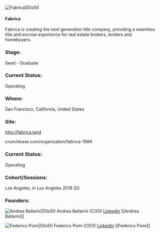 

![Fabrica|50x50](https://apimg.techstars.com/connect/images/image_files/5d2f5d1734a60d13b3000206/original/Fabrica_logo.png)

#### Fabrica
Fabrica is creating the next generation title company, providing a seamless title and escrow experience for real estate brokers, lenders and homebuyers.

### Stage: 
Seed - Graduate 

### Current Status: 
Operating

### Where:
San Francisco, California, United States

### Site:
http://fabrica.land



crunchbase.com/organization/fabrica-1999

### Current Status: 
Operating

### Cohort/Sessions: 
Los Angeles, in Los Angeles 2019 Q3

### Founders: 

![Andrea Ballarini|50x50](https://apimg.techstars.com/connect/images/image_files/5c49e85934a60d7442000010/original/Portrait_photo_-_COLOR_-_Andrea_Ballarini.jpg) Andrea Ballarini (COO) [LinkedIn](https://linkedin.com/in/aballarini) [[Andrea Ballarini]]

![Federico Pomi|50x50](https://apimg.techstars.com/connect/images/image_files/6279be9733ea24000859ab39/original/Fede_2021.jpg) Federico Pomi (CEO) [LinkedIn](https://linkedin.com/in/fedepo) [[Federico Pomi]]


